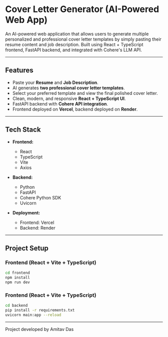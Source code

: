 # Cover Letter Generator (AI-Powered Web App)

An AI-powered web application that allows users to generate multiple personalized and professional cover letter templates by simply pasting their resume content and job description. Built using React + TypeScript frontend, FastAPI backend, and integrated with Cohere's LLM API.

---

## Features

- Paste your **Resume** and **Job Description**.
- AI generates **two professional cover letter templates**.
- Select your preferred template and view the final polished cover letter.
- Clean, modern, and responsive **React + TypeScript UI**.
- FastAPI backend with **Cohere API integration**.
- Frontend deployed on **Vercel**, backend deployed on **Render**.

---

## Tech Stack

- **Frontend:**
  - React
  - TypeScript
  - Vite
  - Axios

- **Backend:**
  - Python
  - FastAPI
  - Cohere Python SDK
  - Uvicorn

- **Deployment:**
  - Frontend: Vercel
  - Backend: Render

---

## Project Setup

### Frontend (React + Vite + TypeScript)

```bash
cd frontend
npm install
npm run dev
```

### Frontend (React + Vite + TypeScript)

```bash
cd backend
pip install -r requirements.txt
uvicorn main:app --reload
```

---

Project developed by Amitav Das
